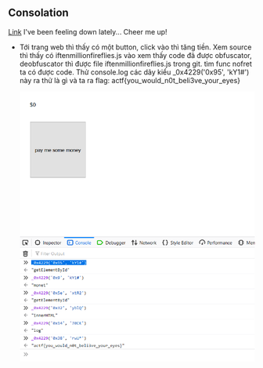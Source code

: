 ## Consolation 
  [Link](https://consolation.2020.chall.actf.co/)
  I've been feeling down lately... Cheer me up!

- Tới trang web thì thấy có một button, click vào thì tăng tiền. Xem source thì thấy có iftenmillionfireflies.js
  vào xem thấy code đã được obfuscator, deobfuscator thì được file iftenmillionfireflies.js trong git.
  tìm func nofret ta có được code. Thử console.log các dãy kiểu _0x4229('0x95', 'kY1#') này ra thử là gì
  và ta ra flag: actf{you_would_n0t_beli3ve_your_eyes}

  <img src="./1.png">
  